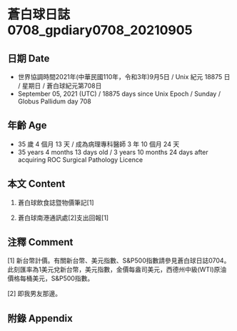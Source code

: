 [_metadata_:encoding]: - "utf-8"
[_metadata_:language]: - "zh-Hant-TW"
[_metadata_:fileformat]: - "markdown"
[_metadata_:MIME_type]: - "text/plain"
[_metadata_:markdown_version]: - "commonmark version 0.30"
[_metadata_:markdown_spec]: - "https://spec.commonmark.org/0.30/"

# 蒼白球日誌0708_gpdiary0708_20210905 #

## 日期 Date ##

* 世界協調時間2021年(中華民國110年，令和3年)9月5日 / Unix 紀元 18875 日 / 星期日 / 蒼白球紀元第708日
* September 05, 2021 (UTC) / 18875 days since Unix Epoch / Sunday / Globus Pallidum day 708

## 年齡 Age ##

* 35 歲 4 個月 13 天 / 成為病理專科醫師 3 年 10 個月 24 天
* 35 years 4 months 13 days old / 3 years 10 months 24 days after acquiring ROC Surgical Pathology Licence

## 本文 Content ##

1. 蒼白球飲食誌暨物價筆記[1]

    
2. 蒼白球南港通訊處[2]支出回報[1]

    

## 注釋 Comment ##

[1] 新台幣計價。有關新台幣、美元指數、S&P500指數請參見蒼白球日誌0704。此刻匯率為1美元兌新台幣，美元指數，金價每盎司美元，西德州中級(WTI)原油價格每桶美元，S&P500指數。


[2] 即我男友那邊。



## 附錄 Appendix ##


